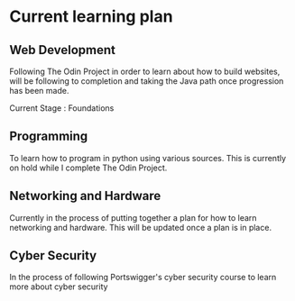 # Current learning plan

## Web Development
Following The Odin Project in order to learn about how to build websites, will be following to completion and taking the Java path once progression has been made.

Current Stage : Foundations

## Programming
To learn how to program in python using various sources. This is currently on hold while I complete The Odin Project.

## Networking and Hardware
Currently in the process of putting together a plan for how to learn networking and hardware. This will be updated once a plan is in place.

## Cyber Security
In the process of following Portswigger's cyber security course to learn more about cyber security
